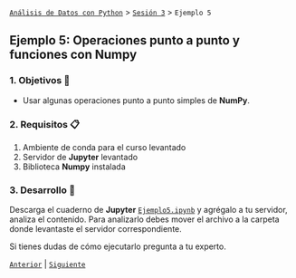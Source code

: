 [`Análisis de Datos con Python`](../../README.md) > [`Sesión 3`](../README.md) > `Ejemplo 5`

## Ejemplo 5: Operaciones punto a punto y funciones con __Numpy__

### 1. Objetivos :dart:

- Usar algunas operaciones punto a punto simples de __NumPy__.

### 2. Requisitos :clipboard:

1. Ambiente de conda para el curso levantado
1. Servidor de __Jupyter__ levantado
1. Biblioteca __Numpy__ instalada

### 3. Desarrollo :rocket:

Descarga el cuaderno de __Jupyter__ [`Ejemplo5.ipynb`](codigos/Ejemplo5.ipynb) y agrégalo a tu servidor, analiza el contenido. Para analizarlo debes mover el archivo a la carpeta donde levantaste el servidor correspondiente.

Si tienes dudas de cómo ejecutarlo pregunta a tu experto.

[`Anterior`](../README.md#insoperaciones-punto-a-punto-y-funciones-con-numpyins) | [`Siguiente`](../reto04/README.md)
